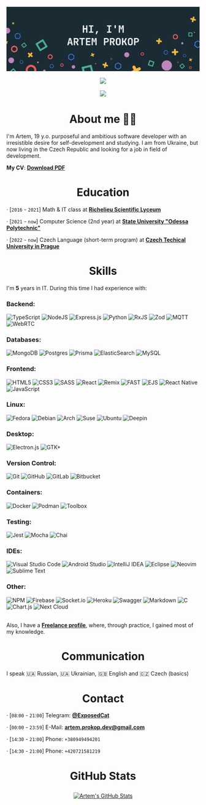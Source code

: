 [![Artem's GitHub Banner](./GitHubHeader.png)](https://github.com/exposedcat)  <!-- Banner by @braydoncoyer -->

<div align="center">
  
  <a href="https://t.me/ExposedCatDev">
    
  ![](https://img.shields.io/badge/Profile-Telegram-informational?style=for-the-badge&logo=telegram&logoColor=26A5E4&color=26A5E4)
    
  </a>
  <a href="https://www.reddit.com/user/ExposedCatDev">
    
  ![](https://img.shields.io/badge/Profile-Reddit-informational?style=for-the-badge&logo=reddit&logoColor=FF5700&color=FF5700)
  </a>
  
</div>

<h1 align="center">About me 👨‍💻</h1>
I'm Artem, 19 y.o. purposeful and ambitious software developer with an irresistible desire for self-development and studying.  
I am from Ukraine, but now living in the Czech Republic and looking for a job in field of development.  

<b>My CV</b>: <b><a href ="https://github.com/ExposedCat/ExposedCat/blob/main/Artem-Prokop-CV.pdf">Download PDF</a></b>

<h1 align="center">Education</h1>

· [`2016` - `2021`] Math & IT class at <b> <a href="http://rl.odessa.ua/index.php/en">Richelieu Scientific Lyceum</a> </b>  

· [`2021` - `now`] Computer Science (2nd year) at <b><a href="http://op.edu.ua/en">State University "Odessa Polytechnic"</a></b>  

· [`2022` - `now`] Czech Language (short-term program) at <b><a href="http://cvut.cz">Czech Techical University in Prague</a></b>

<h1 align="center">Skills</h1>
I'm <b>5</b> years in IT. During this time I had experience with:
<h3>Backend:</h3>

![TypeScript](https://img.shields.io/badge/typescript-%23007ACC.svg?style=for-the-badge&logo=typescript&logoColor=white)
![NodeJS](https://img.shields.io/badge/node.js-6DA55F?style=for-the-badge&logo=node.js&logoColor=white)
![Express.js](https://img.shields.io/badge/express.js-%23404d59.svg?style=for-the-badge&logo=express&logoColor=%2361DAFB)
![Python](https://img.shields.io/badge/python-3670A0?style=for-the-badge&logo=python&logoColor=ffdd54)
![RxJS](https://img.shields.io/badge/rxjs-%23B7178C.svg?style=for-the-badge&logo=reactivex&logoColor=white)
![Zod](https://img.shields.io/badge/zod-%23102C53.svg?style=for-the-badge&logo=zorin&logoColor=white)
![MQTT](https://img.shields.io/badge/mqtt-%23660066.svg?style=for-the-badge&logo=mqtt&logoColor=white)
![WebRTC](https://img.shields.io/badge/webrtc-%23333333.svg?style=for-the-badge&logo=webrtc&logoColor=white)

<h3>Databases:</h3>

![MongoDB](https://img.shields.io/badge/MongoDB-%234ea94b.svg?style=for-the-badge&logo=mongodb&logoColor=white)
![Postgres](https://img.shields.io/badge/postgres-%23316192.svg?style=for-the-badge&logo=postgresql&logoColor=white)
![Prisma](https://img.shields.io/badge/MongoDB-%234ea94b.svg?style=for-the-badge&logo=mongodb&logoColor=white)
![ElasticSearch](https://img.shields.io/badge/-ElasticSearch-005571?style=for-the-badge&logo=elasticsearch)
![MySQL](https://img.shields.io/badge/mysql-%2300f.svg?style=for-the-badge&logo=mysql&logoColor=white)

<h3>Frontend:</h3>

![HTML5](https://img.shields.io/badge/html5-%23E34F26.svg?style=for-the-badge&logo=html5&logoColor=white)
![CSS3](https://img.shields.io/badge/css3-%231572B6.svg?style=for-the-badge&logo=css3&logoColor=white)
![SASS](https://img.shields.io/badge/SASS-hotpink.svg?style=for-the-badge&logo=SASS&logoColor=white)
![React](https://img.shields.io/badge/react-%2320232a.svg?style=for-the-badge&logo=react&logoColor=%2361DAFB)
![Remix](https://img.shields.io/badge/remix-%2320232a.svg?style=for-the-badge&logo=remix&logoColor=%2361DAFB)
![FAST](https://img.shields.io/badge/fast-%2320232a.svg?style=for-the-badge&logo=codefactor&logoColor=%23F44A6A)
![EJS](https://img.shields.io/badge/ejs-%2320232a.svg?style=for-the-badge&logo=jss&logoColor=%23F7DF1E)
![React Native](https://img.shields.io/badge/react_native-%2320232a.svg?style=for-the-badge&logo=react&logoColor=%2361DAFB)
![JavaScript](https://img.shields.io/badge/javascript-%23323330.svg?style=for-the-badge&logo=javascript&logoColor=%23F7DF1E)

<h3>Linux:</h3>

![Fedora](https://img.shields.io/badge/Fedora-294172?style=for-the-badge&logo=fedora&logoColor=white)
![Debian](https://img.shields.io/badge/Debian-D70A53?style=for-the-badge&logo=debian&logoColor=white)
![Arch](https://img.shields.io/badge/Arch%20Linux-1793D1?logo=arch-linux&logoColor=fff&style=for-the-badge)
![Suse](https://img.shields.io/badge/SUSE-0C322C?style=for-the-badge&logo=SUSE&logoColor=white)
![Ubuntu](https://img.shields.io/badge/Ubuntu-E95420?style=for-the-badge&logo=ubuntu&logoColor=white)
![Deepin](https://img.shields.io/badge/Deepin-007CFF?style=for-the-badge&logo=deepin&logoColor=white)

<h3>Desktop:</h3>

![Electron.js](https://img.shields.io/badge/Electron-191970?style=for-the-badge&logo=Electron&logoColor=white)
![GTK+](https://img.shields.io/badge/GTK-6A5FBB?style=for-the-badge&logo=nintendo-gamecube&logoColor=white)

<h3>Version Control:</h3>

![Git](https://img.shields.io/badge/git-%23F05033.svg?style=for-the-badge&logo=git&logoColor=white)
![GitHub](https://img.shields.io/badge/github-%23121011.svg?style=for-the-badge&logo=github&logoColor=white)
![GitLab](https://img.shields.io/badge/gitlab-%23181717.svg?style=for-the-badge&logo=gitlab&logoColor=white)
![Bitbucket](https://img.shields.io/badge/bitbucket-%230047B3.svg?style=for-the-badge&logo=bitbucket&logoColor=white)

<h3>Containers:</h3>

![Docker](https://img.shields.io/badge/docker-%232496ED.svg?style=for-the-badge&logo=docker&logoColor=white)
![Podman](https://img.shields.io/badge/podman-%23892CA0.svg?style=for-the-badge&logo=podman&logoColor=white)
![Toolbox](https://img.shields.io/badge/toolbox-%2351A2DA.svg?style=for-the-badge&logo=flatpak&logoColor=white)

<h3>Testing:</h3>

![Jest](https://img.shields.io/badge/jest-%23C21325.svg?style=for-the-badge&logo=jest&logoColor=white)
![Mocha](https://img.shields.io/badge/mocha-%238D6748.svg?style=for-the-badge&logo=mocha&logoColor=white)
![Chai](https://img.shields.io/badge/chai-%23A30701.svg?style=for-the-badge&logo=chai&logoColor=white)

<h3>IDEs:</h3>

![Visual Studio Code](https://img.shields.io/badge/Visual%20Studio%20Code-0078d7.svg?style=for-the-badge&logo=visual-studio-code&logoColor=white)
![Android Studio](https://img.shields.io/badge/Android%20Studio-3DDC84.svg?style=for-the-badge&logo=android-studio&logoColor=white)
![IntelliJ IDEA](https://img.shields.io/badge/IntelliJIDEA-000000.svg?style=for-the-badge&logo=intellij-idea&logoColor=white)
![Eclipse](https://img.shields.io/badge/Eclipse-FE7A16.svg?style=for-the-badge&logo=Eclipse&logoColor=white)
![Neovim](https://img.shields.io/badge/NeoVim-%2357A143.svg?&style=for-the-badge&logo=neovim&logoColor=white)
![Sublime Text](https://img.shields.io/badge/sublime_text-%23575757.svg?style=for-the-badge&logo=sublime-text&logoColor=important)

<h3>Other:</h3>

![NPM](https://img.shields.io/badge/NPM-%23000000.svg?style=for-the-badge&logo=npm&logoColor=white)
![Firebase](https://img.shields.io/badge/firebase-%23039BE5.svg?style=for-the-badge&logo=firebase)
![Socket.io](https://img.shields.io/badge/Socket.io-black?style=for-the-badge&logo=socket.io&badgeColor=010101)
![Heroku](https://img.shields.io/badge/heroku-%23430098.svg?style=for-the-badge&logo=heroku&logoColor=white)
![Swagger](https://img.shields.io/badge/-Swagger-%23Clojure?style=for-the-badge&logo=swagger&logoColor=white)
![Markdown](https://img.shields.io/badge/markdown-%23000000.svg?style=for-the-badge&logo=markdown&logoColor=white)
![C](https://img.shields.io/badge/c-%2300599C.svg?style=for-the-badge&logo=c&logoColor=white)
![Chart.js](https://img.shields.io/badge/chart.js-F5788D.svg?style=for-the-badge&logo=chart.js&logoColor=white)
![Next Cloud](https://img.shields.io/badge/Next%20Cloud-0B94DE?style=for-the-badge&logo=nextcloud&logoColor=white)



<br>
Also, I have a <b><a href="https://freelancehunt.com/freelancer/Jobgter.html">Freelance profile</a></b>, where, through practice, I gained most of my knowledge.  
  
<h1 align="center">Communication</h1>

I speak 🇺🇦 Russian, 🇺🇦 Ukrainian, 🇬🇧 English and 🇨🇿 Czech (basics)

<h1 align="center">Contact</h1>

· [`08`:`00` - `21`:`00`] Telegram: <b><a href="https://t.me/ExposedCat">@ExposedCat</a></b>  

· [`00`:`00` - `23`:`59`] E-Mail: <b><a href="mailto:artem.prokop.dev@gmail.com">artem.prokop.dev@gmail.com</a></b>  

· [`14`:`30` - `21`:`00`] Phone: `+380949494201`  

· [`14`:`30` - `21`:`00`] Phone: `+420721581219`  

<h1 align="center">GitHub Stats</h1>
<p align="center">
  <a href="https://github.com/exposedcat">
    <img align="center" style="margin:0.5rem" src="https://github-readme-stats.vercel.app/api?username=exposedcat&show_icons=true&line_height=27&count_private=true&title_color=ffffff&text_color=c9cacc&icon_color=4AB097&bg_color=1A2B34" alt="Artem's GitHub Stats" />
  </a>
</p>
